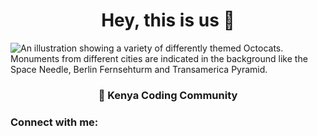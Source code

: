 <h1 align="center">Hey, this is us 👋</h1>

![An illustration showing a variety of differently themed Octocats. Monuments from different cities are indicated in the background like the Space Needle, Berlin Fernsehturm and Transamerica Pyramid.](https://user-images.githubusercontent.com/3369400/133268513-5bfe2f93-4402-42c9-a403-81c9e86934b6.jpeg)

<h3 align="center">🍿 Kenya Coding Community</h3>

<h3 align="left">Connect with me:</h3>
<p align="left">
</p>

